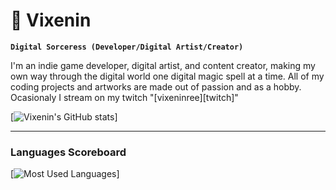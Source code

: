 # 🦊 Vixenin

**`Digital Sorceress (Developer/Digital Artist/Creator)`**

I'm an indie game developer, digital artist, and content creator, making my own way through the digital world one digital magic spell at a time. All of my coding projects and artworks are made out of passion and as a hobby. Ocasionaly I stream on my twitch "[vixeninree][twitch]" 

[![Vixenin's GitHub stats](https://github-readme-stats.vercel.app/api?username=vixenin&show_icons=true&theme=radical)]

---

### Languages Scoreboard

[![Most Used Languages](https://github-readme-stats.vercel.app/api/top-langs/?username=vixenin&layout=compact&theme=radical)]

#
